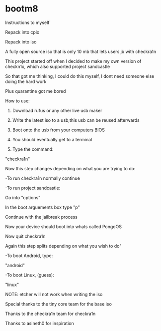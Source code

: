 # bootm8

Instructions to myself

Repack into cpio

Repack into iso

A fully open source iso that is only 10 mb that lets users jb with checkra1n

This project started off when I decided to make my own version of checkn1x, which also supported project sandcastle

So that got me thinking, I could do this myself, I dont need someone else doing the hard work

Plus quarantine got me bored

How to use:

1. Download rufus or any other live usb maker

2. Write the latest iso to a usb,this usb can be reused afterwards

3. Boot onto the usb from your computers BIOS

4. You should eventually get to a terminal

5. Type the command:

"checkra1n"


Now this step changes depending on what you are trying to do:

-To run checkra1n normally continue

-To run project sandcastle:

Go into "options"

In the boot arguements box type "p"

Continue with the jailbreak process

Now your device should boot into whats called PongoOS

Now quit checkra1n

Again this step splits depending on what you wish to do"

-To boot Android, type:

"android"


-To boot Linux, (guess):

"linux"



NOTE: etcher will not work when writing the iso

Special thanks to the tiny core team for the base iso

Thanks to the checkra1n team for checkra1n

Thanks to asineth0 for inspiration

